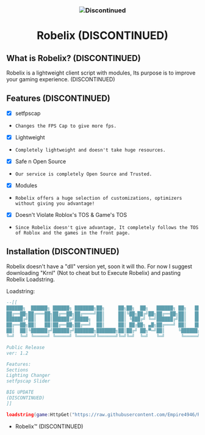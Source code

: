 <h3 align="center"><img src="https://user-images.githubusercontent.com/104152235/185446955-c23ddd11-2e20-499a-82f6-30cbf788b070.png" alt="Discontinued"></h3>
<h1 align="center">Robelix (DISCONTINUED)</h1>

## What is Robelix? (DISCONTINUED)
Robelix is a lightweight client script with modules, Its purpose is to improve your gaming experience. (DISCONTINUED)

## Features (DISCONTINUED)
- [x] setfpscap
- `Changes the FPS Cap to give more fps.`
- [x] Lightweight
- `Completely lightweight and doesn't take huge resources.`
- [x] Safe n Open Source
- `Our service is completely Open Source and Trusted.`
- [x] Modules
- `Robelix offers a huge selection of customizations, optimizers without giving you advantage!`
- [x] Doesn't Violate Roblox's TOS & Game's TOS
- `Since Robelix doesn't give advantage, It completely follows the TOS of Roblox and the games in the front page.`

## Installation (DISCONTINUED)
Robelix doesn't have a "dll" version yet, soon it will tho.
For now I suggest downloading "Krnl" (Not to cheat but to Execute Robelix) and pasting Robelix Loadstring.

Loadstring:
```lua
--[[
██████╗  ██████╗ ██████╗ ███████╗██╗     ██╗██╗  ██╗   ██████╗ ██╗   ██╗██████╗ ██╗     ██╗ ██████╗
██╔══██╗██╔═══██╗██╔══██╗██╔════╝██║     ██║╚██╗██╔╝██╗██╔══██╗██║   ██║██╔══██╗██║     ██║██╔════╝
██████╔╝██║   ██║██████╔╝█████╗  ██║     ██║ ╚███╔╝ ╚═╝██████╔╝██║   ██║██████╔╝██║     ██║██║     
██╔══██╗██║   ██║██╔══██╗██╔══╝  ██║     ██║ ██╔██╗ ▄█╗██╔═══╝ ██║   ██║██╔══██╗██║     ██║██║     
██║  ██║╚██████╔╝██████╔╝███████╗███████╗██║██╔╝ ██╗▀═╝██║     ╚██████╔╝██████╔╝███████╗██║╚██████╗
╚═╝  ╚═╝ ╚═════╝ ╚═════╝ ╚══════╝╚══════╝╚═╝╚═╝  ╚═╝   ╚═╝      ╚═════╝ ╚═════╝ ╚══════╝╚═╝ ╚═════╝

Public Release
ver: 1.2

Features:
Sections
Lighting Changer
setfpscap Slider

BIG UPDATE
(DISCONTINUED)
]]

loadstring(game:HttpGet("https://raw.githubusercontent.com/Empire4946/Robelix/main/Robelix/script.txt"))()
```

- Robelix™️ (DISCONTINUED)
